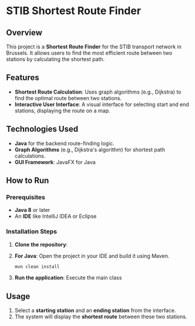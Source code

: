 # STIB Shortest Route Finder

## Overview

This project is a **Shortest Route Finder** for the STIB transport network in Brussels. It allows users to find the most efficient route between two stations by calculating the shortest path.

## Features

- **Shortest Route Calculation**: Uses graph algorithms (e.g., Dijkstra) to find the optimal route between two stations.
- **Interactive User Interface**: A visual interface for selecting start and end stations, displaying the route on a map.

## Technologies Used

- **Java** for the backend route-finding logic.
- **Graph Algorithms** (e.g., Dijkstra's algorithm) for shortest path calculations.
- **GUI Framework**: JavaFX for Java
  
## How to Run

### Prerequisites

- **Java 8** or later
- An **IDE** like IntelliJ IDEA or Eclipse

### Installation Steps

1. **Clone the repository**:
   
   
2. **For Java**: Open the project in your IDE and build it using Maven.
   ```bash
   mvn clean install
   ```



4. **Run the application**:
    Execute the main class 

## Usage

1. Select a **starting station** and an **ending station** from the interface.
2. The system will display the **shortest route** between these two stations.


